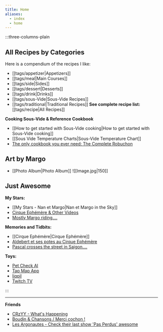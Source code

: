 ```yaml
---
title: Home
aliases:
  - index
  - home
---
```

:::three-columns-plain


## All Recipes by Categories
Here is a compendium of the recipes I like:
- [[tags/appetizer|Appetizers]]
- [[tags/meal|Main Courses]]
- [[tags/side|Sides]]
- [[tags/dessert|Desserts]]
- [[tags/drink|Drinks]]
- [[tags/sous-Vide|Sous-Vide Recipes]]
- [[tags/traditional|Traditional Recipes]]
**See complete recipe list:** [[tags/recipe|All Recipes]]

**Cooking Sous-Vide & Reference Cookbook**
- [[How to get started with Sous-Vide cooking|How to get started with Sous-Vide cooking]]
- [[Sous Vide Temperature Charts|Sous-Vide Temperature Chart]]
- [The only cookbook you ever need: The Complete Robuchon](https://books.google.com/books?id=cnd4RE4LecoC)


## Art by Margo
- [[Photo Album|Photo Album]]
![[Image.jpg|150]]


## Just Awesome
**My Stars:**
- [[My Stars - Nan et Margo|Nan et Margo in the Sky]]
- [Cirque Ephémère & Other Videos](https://www.youtube.com/@lacsapo)
- [Mostly Margo riding....](http://pcrausaz.tumblr.com)

**Memories and Tidbits:**
- [[Cirque Ephémère|Cirque Ephémère]]
- [Aldebert et ses potes au Cirque Ephémère](http://www.youtube.com/watch?v=eybmTgsBohE)
- [Pascal crosses the street in Saigon....](http://www.youtube.com/watch?v=6NknzVmXnBY)

**Toys:**
- [Pet Check AI](http://petcheckai.com)
- [Tap Map App](http://tapmapapp.org)
- [liqpil](http://www.liqpil.com)
- [Twitch TV](https://www.twitch.tv/lacsapo)

:::

---

**Friends**
- [CRzYY - What's Happening](https://www.youtube.com/watch?v=WmYQQa6_cmc)
- [Boudin & Chansons / Merci cochon !](http://www.vimeo.com/21691873)
- [Les Argonautes - Check their last show 'Pas Perdus' awesome](http://www.argonautes.be/)



